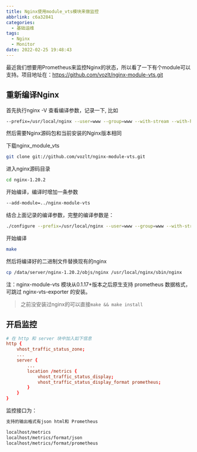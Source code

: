```yaml
---
title: Nginx使用module_vts模块来做监控
abbrlink: c6a32841
categories:
  - 基础运维
tags:
  - Nginx
  - Monitor
date: 2022-02-25 19:48:43
---
```


最近我们想要用Prometheus来监控Nginx的状态，所以看了一下有个module可以支持。项目地址在：<https://github.com/vozlt/nginx-module-vts.git>

## 重新编译Nginx

首先执行nginx -V 查看编译参数，记录一下, 比如

```bash
--prefix=/usr/local/nginx --user=www --group=www --with-stream --with-http_stub_status_module --with-http_sub_module --with-http_v2_module --with-http_ssl_module --with-http_gzip_static_module --with-http_realip_module --with-http_flv_module --with-http_mp4_module --with-openssl=../openssl-1.1.1k --with-pcre=../pcre-8.45 --with-pcre-jit --with-ld-opt=-ljemalloc
```

然后需要Nginx源码包和当前安装的Nginx版本相同

下载nginx_module_vts

```bash
git clone git://github.com/vozlt/nginx-module-vts.git
```

进入nginx源码目录

```bash
cd nginx-1.20.2
```

开始编译，编译时增加一条参数

```bash
--add-module=../nginx-module-vts
```

结合上面记录的编译参数，完整的编译参数是：

```bash
./configure --prefix=/usr/local/nginx --user=www --group=www --with-stream --with-http_stub_status_module --with-http_sub_module --with-http_v2_module --with-http_ssl_module --with-http_gzip_static_module --with-http_realip_module --with-http_flv_module --with-http_mp4_module --with-openssl=../openssl-1.1.1k --with-pcre=../pcre-8.45 --with-pcre-jit --with-ld-opt=-ljemalloc --add-module=../nginx-module-vts
```

开始编译

```bash
make
```

然后将编译好的二进制文件替换现有的nginx

```bash
cp /data/server/nginx-1.20.2/objs/nginx /usr/local/nginx/sbin/nginx
```

注：nginx-module-vts 模块从0.1.17+版本之后原生支持 prometheus 数据格式，可跳过 nginx-vts-exporter 的安装。

> 之前没安装过nginx的可以直接`make && make install`

## 开启监控

```conf
# 在 http 和 server 块中加入如下信息
http {
    vhost_traffic_status_zone;
    ...
    server {
        ...
        location /metrics {
            vhost_traffic_status_display;
            vhost_traffic_status_display_format prometheus;
        }
    }
}
```

监控接口为：

```bash
支持的输出格式有json html和 Prometheus

localhost/metrics
localhost/metrics/format/json
localhost/metrics/format/prometheus
```

